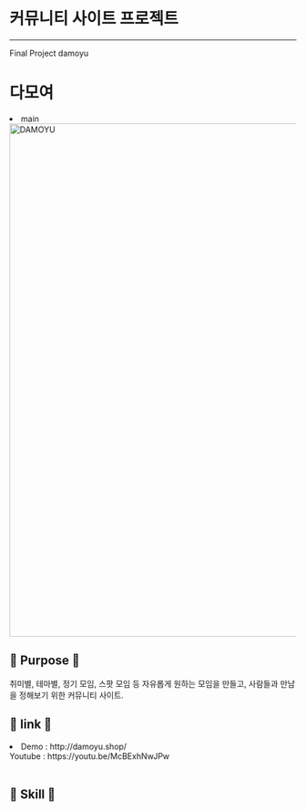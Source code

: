 #  커뮤니티 사이트 프로젝트
<hr>
Final Project damoyu

<h1> 다모여 </h1>
<li> main <br>
<img width="900" alt="DAMOYU" src="https://user-images.githubusercontent.com/93702391/160751600-736c0b62-35cd-4198-a7d4-5b10b41b6753.png">
<br>
<h2> 🎯 Purpose 🎯 </h2>
취미별, 테마별, 정기 모임, 스팟 모임 등
자유롭게 원하는 모임을 만들고, 사람들과 만남을 정해보기 위한 커뮤니티 사이트.
<br> 
<h2>🍍 link 🍍</h2>
<li>
Demo : http://damoyu.shop/
<br>
Youtube : https://youtu.be/McBExhNwJPw
<br>
</li>
<br>  
 
<h2>📖 Skill 📖</h2>
<img src="https://img.shields.io/badge/Sprin
